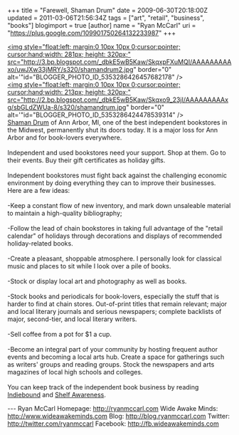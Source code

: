 +++
title = "Farewell, Shaman Drum"
date = 2009-06-30T20:18:00Z
updated = 2011-03-06T21:56:34Z
tags = ["art", "retail", "business", "books"]
blogimport = true
[author]
	name = "Ryan McCarl"
	uri = "https://plus.google.com/109901750264132233987"
+++

<a onblur="try {parent.deselectBloggerImageGracefully();} catch(e) {}" href="http://3.bp.blogspot.com/_dbkE5wB5Kaw/SkqxpFXuMQI/AAAAAAAAAxo/uwJXw33jMRY/s1600-h/shamandrum2.jpg"><img style="float:left; margin:0 10px 10px 0;cursor:pointer; cursor:hand;width: 281px; height: 320px;" src="http://3.bp.blogspot.com/_dbkE5wB5Kaw/SkqxpFXuMQI/AAAAAAAAAxo/uwJXw33jMRY/s320/shamandrum2.jpg" border="0" alt='"id="BLOGGER_PHOTO_ID_5353286426457682178" /></a><br /><a onblur="try {parent.deselectBloggerImageGracefully();} catch(e) {}" href="http://2.bp.blogspot.com/_dbkE5wB5Kaw/Skqxo9_23jI/AAAAAAAAAxg/sbGLdZWUa-8/s1600-h/shamandrum.jpg"><img style="float:left; margin:0 10px 10px 0;cursor:pointer; cursor:hand;width: 213px; height: 320px;" src="http://2.bp.blogspot.com/_dbkE5wB5Kaw/Skqxo9_23jI/AAAAAAAAAxg/sbGLdZWUa-8/s320/shamandrum.jpg" border="0" alt='"id="BLOGGER_PHOTO_ID_5353286424478539314" /></a><br /><a href="http://www.shamandrum.com/bookshop/">Shaman Drum</a> of Ann Arbor, MI, one of the best independent bookstores in the Midwest, permanently shut its doors today.  It is a major loss for Ann Arbor and for book-lovers everywhere.<br /><br />Independent and used bookstores need your support.  Shop at them.  Go to their events.  Buy their gift certificates as holiday gifts.<br /><br />Independent bookstores must fight back against the challenging economic environment by doing everything they can to improve their businesses.  Here are a few ideas:<br /><br />-Keep a constant flow of new inventory, and mark down unsaleable material to maintain a high-quality bibliography;<br /><br />-Follow the lead of chain bookstores in taking full advantage of the "retail calendar" of holidays through decorations and displays of recommended holiday-related books.<br /><br />-Create a pleasant, shoppable atmosphere.  I personally look for classical music and places to sit while I look over a pile of books.<br /><br />-Stock or display local art and photography as well as books.<br /><br />-Stock books and periodicals for book-lovers, especially the stuff that is harder to find at chain stores.  Out-of-print titles that remain relevant; major and local literary journals and serious newspapers; complete backlists of major, second-tier, and local literary writers.<br /><br />-Sell coffee from a pot for $1 a cup.<br /><br />-Become an integral part of your community by hosting frequent author events and becoming a local arts hub.  Create a space for gatherings such as writers' groups and reading groups.  Stock the newspapers and arts magazines of local high schools and colleges.<br /><br />You can keep track of the independent book business by reading <a href="http://www.indiebound.org/">Indiebound</a> and <a href="http://shelf-awareness.com/">Shelf Awareness</a>.<div class="blogger-post-footer">---
Ryan McCarl
Homepage: http://ryanmccarl.com
Wide Awake Minds: http://www.wideawakeminds.com
Blog: http://blog.ryanmccarl.com
Twitter: http://twitter.com/ryanmccarl
Facebook: http://fb.wideawakeminds.com</div>
